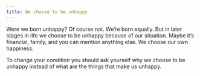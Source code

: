 ```yaml
---
title: We choose to be unhappy
---
```


Were we born unhappy?
Of course not. We’re born equally.
But in later stages in life we choose to be unhappy because of our situation. Maybe it’s financial, family, and you can mention anything else. We choose our own happiness. 

To change your condition you should ask yourself why we choose to be unhappy instead of what are the things that make us unhappy.